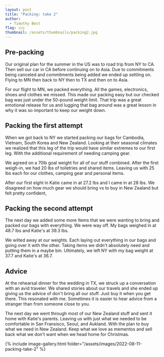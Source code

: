 ```yaml
---
layout: post
title: "Packing: take 2"
author:
  - Timothy Best
flag: 🇺🇸
thumbnail: /assets/thumbnails/packing2.jpg
---
```


## Pre-packing

Our original plan for the summer in the US was to road trip from NY to CA. Then sell our car in CA before continuing on to Asia. Due to commitments being canceled and commitments being added we ended up settling on. Flying to MN then back to NY then to TX and then on to Asia.

For our flight to MN, we packed everything. All the games, electronics, shoes and clothes we missed. This made our packing easy but our checked bag was just under the 50-pound weight limit. That trip was a great emotional release for us and lugging that bag around was a great lesson in why it was so important to keep our weight down.

## Packing the first attempt

When we got back to NY we started packing our bags for Cambodia, Vietnam, South Korea and New Zealand. Looking at their seasonal climates we realized that this leg of the trip would have similar extremes to our first leg. With the additional requirement of needing camping gear.

We agreed on a 70lb goal weight for all of our stuff combined. After the first weigh-in, we had 20 lbs of toiletries and shared items. Leaving us with 25 lbs each for our clothes, camping gear and personal items. 

After our first eight in Katie came in at 27.2 lbs and I came in at 28 lbs. We disagreed on how much gear we should bring vs to buy in New Zealand but felt pretty confident,

## Packing the second attempt

The next day we added some more Items that we were wanting to bring and packed our bags with everything. We were way off. My bags weighed in at 48.7 lbs and Katie's at 39.3 lbs.

We wilted away at our weights. Each laying out everything in our bags and going over it with the other. Taking items we didn't absolutely need and putting them in a maybe bin. Ultimately, we left NY with my bag weight at 37.7 and Katie's at 36.7.

## Advice

At the rehearsal dinner for the wedding in TX, we struck up a conversation with an avid traveler. We shared stories about our travels and she ended up giving us the advice of don't bring all our stuff. Just buy it when you get there. This resonated with me. Sometimes it is easier to hear advice from a stranger than from someone close to you.

The next day we went through most of our New Zealand stuff and sent it home with Katie's parents. Leaving us with just what we needed to be comfortable in San Fransisco, Seoul, and Aukland. With the plan to buy what we need in New Zealand. Keep what we love as mementos and sell back what we don't want when we head home for Christmas.

{% include image-gallery.html folder="/assets/images/2022-08-11-packing-take-2" %}

